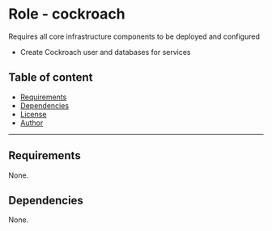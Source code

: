 # Role - cockroach

Requires all core infrastructure components to be deployed and configured

- Create Cockroach user and databases for services

## Table of content

- [Requirements](#requirements)
- [Dependencies](#dependencies)
- [License](#license)
- [Author](#author)

---

## Requirements

None.




## Dependencies

None.
